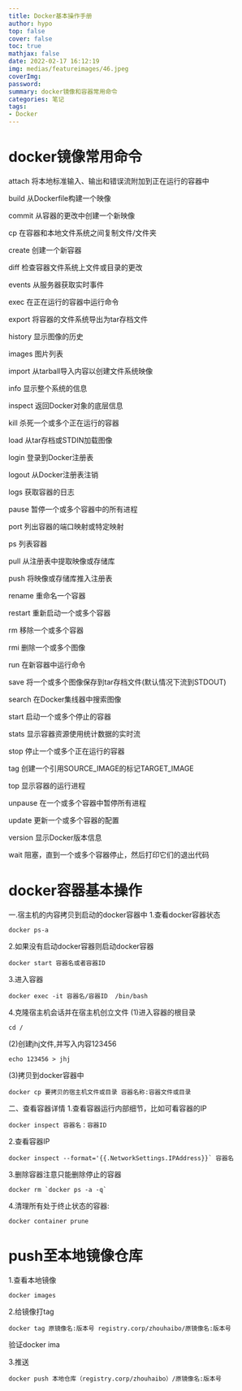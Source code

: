 ```yaml
---
title: Docker基本操作手册
author: hypo
top: false
cover: false
toc: true
mathjax: false
date: 2022-02-17 16:12:19
img: medias/featureimages/46.jpeg
coverImg:
password:
summary: docker镜像和容器常用命令
categories: 笔记
tags:
- Docker
---
```

# docker镜像常用命令

attach   将本地标准输入、输出和错误流附加到正在运行的容器中

build    从Dockerfile构建一个映像

commit   从容器的更改中创建一个新映像

cp     在容器和本地文件系统之间复制文件/文件夹

create   创建一个新容器

diff    检查容器文件系统上文件或目录的更改

events   从服务器获取实时事件

exec    在正在运行的容器中运行命令

export   将容器的文件系统导出为tar存档文件

history   显示图像的历史

images   图片列表

import   从tarball导入内容以创建文件系统映像

info    显示整个系统的信息

inspect   返回Docker对象的底层信息

kill    杀死一个或多个正在运行的容器

load    从tar存档或STDIN加载图像

login    登录到Docker注册表

logout   从Docker注册表注销

logs    获取容器的日志

pause    暂停一个或多个容器中的所有进程

port    列出容器的端口映射或特定映射

ps     列表容器

pull    从注册表中提取映像或存储库

push    将映像或存储库推入注册表

rename   重命名一个容器

restart   重新启动一个或多个容器

rm     移除一个或多个容器

rmi     删除一个或多个图像

run     在新容器中运行命令

save    将一个或多个图像保存到tar存档文件(默认情况下流到STDOUT)

search   在Docker集线器中搜索图像

start    启动一个或多个停止的容器

stats    显示容器资源使用统计数据的实时流

stop    停止一个或多个正在运行的容器

tag     创建一个引用SOURCE_IMAGE的标记TARGET_IMAGE

top     显示容器的运行进程

unpause   在一个或多个容器中暂停所有进程

update   更新一个或多个容器的配置

version   显示Docker版本信息

wait    阻塞，直到一个或多个容器停止，然后打印它们的退出代码

# docker容器基本操作

一.宿主机的内容拷贝到启动的docker容器中
1.查看docker容器状态

```
docker ps-a 
```


2.如果没有启动docker容器则启动docker容器

```
docker start 容器名或者容器ID
```

3.进入容器

```
docker exec -it 容器名/容器ID  /bin/bash
```


4.克隆宿主机会话并在宿主机创立文件
(1)进入容器的根目录

```
cd /
```


(2)创建jhj文件,并写入内容123456

```
echo 123456 > jhj
```


(3)拷贝到docker容器中

```
docker cp 要拷贝的宿主机文件或目录 容器名称:容器文件或目录
```

二、查看容器详情
1.查看容器运行内部细节，比如可看容器的IP

```
docker inspect 容器名：容器ID
```


2.查看容器IP

```
docker inspect --format='{{.NetworkSettings.IPAddress}}` 容器名
```


3.删除容器注意只能删除停止的容器

```
docker rm `docker ps -a -q`
```

4.清理所有处于终止状态的容器:

```
docker container prune
```

# push至本地镜像仓库

1.查看本地镜像

```
docker images
```

2.给镜像打tag

```
docker tag 原镜像名:版本号 registry.corp/zhouhaibo/原镜像名:版本号 
```

验证docker ima

3.推送

```
docker push 本地仓库（registry.corp/zhouhaibo）/原镜像名:版本号 
```





